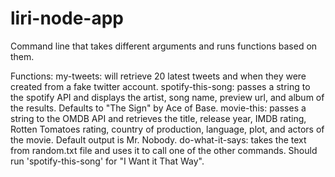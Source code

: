 # liri-node-app

Command line that takes different arguments and runs functions based on them. 

Functions:
my-tweets: will retrieve 20 latest tweets and when they were created from a fake twitter account.
spotify-this-song: passes a string to the spotify API and displays the artist, song name, preview url, and album of the results. Defaults to "The Sign" by Ace of Base.
movie-this: passes a string to the OMDB API and retrieves the title, release year, IMDB rating, Rotten Tomatoes rating, country of production, language, plot, and actors of the movie. Default output is Mr. Nobody.
do-what-it-says: takes the text from random.txt file and uses it to call one of the other commands. Should run 'spotify-this-song' for "I Want it That Way".